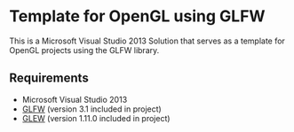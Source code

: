 # Template for OpenGL using GLFW
This is a Microsoft Visual Studio 2013 Solution that serves as a template for OpenGL projects using the GLFW library.

## Requirements
- Microsoft Visual Studio 2013
- [GLFW](http://www.glfw.org/) (version 3.1 included in project)
- [GLEW](http://glew.sourceforge.net/) (version 1.11.0 included in project)
